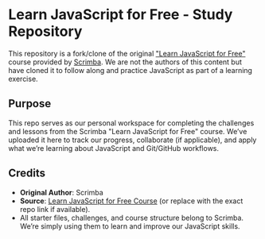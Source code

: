 # Learn JavaScript for Free - Study Repository

This repository is a fork/clone of the original ["Learn JavaScript for Free"](https://github.com/original-owner/original-repo) course provided by [Scrimba](https://scrimba.com). We are not the authors of this content but have cloned it to follow along and practice JavaScript as part of a learning exercise.

## Purpose
This repo serves as our personal workspace for completing the challenges and lessons from the Scrimba "Learn JavaScript for Free" course. We’ve uploaded it here to track our progress, collaborate (if applicable), and apply what we’re learning about JavaScript and Git/GitHub workflows.

## Credits
- **Original Author**: Scrimba
- **Source**: [Learn JavaScript for Free Course](https://scrimba.com/learn/learnjavascript) (or replace with the exact repo link if available).
- All starter files, challenges, and course structure belong to Scrimba. We’re simply using them to learn and improve our JavaScript skills.

